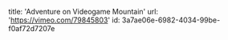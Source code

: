 title: 'Adventure on Videogame Mountain'
url: 'https://vimeo.com/79845803'
id: 3a7ae06e-6982-4034-99be-f0af72d7207e
